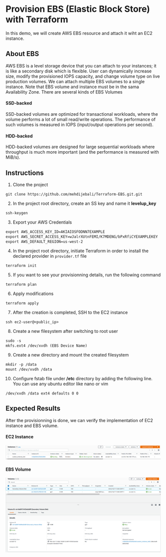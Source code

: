 # Provision EBS (Elastic Block Store) with Terraform
In this demo, we will create AWS EBS resource and attach it wiht an EC2 instance.
## About EBS 
AWS EBS is a level storage device that you can attach to your instances; it is like a secondary disk which is flexible. User can dynamically increase size, modify the provisioned IOPS capacity, and change volume type on live production volumes. We can attach multiple EBS volumes to a single instance. Note that EBS volume and instance must be in the sama Availability Zone. 
There are several kinds of EBS Volumes
#### SSD-backed
SSD-backed volumes are optimized for transactional workloads, where the volume performs a lot of small read/write operations. The performance of such volumes is measured in IOPS (input/output operations per second).
#### HDD-backed
HDD-backed volumes are designed for large sequential workloads where throughput is much more important (and the performance is measured with MiB/s).
## Instructions
1. Clone the project 
```
git clone https://github.com/mehdijebali/Terraform-EBS.git.git
```
2. In the project root directory, create an SS key and name it **levelup_key**
```
ssh-keygen
``` 
3. Export your AWS Credentials
```
export AWS_ACCESS_KEY_ID=AKIAIOSFODNN7EXAMPLE
export AWS_SECRET_ACCESS_KEY=wJalrXUtnFEMI/K7MDENG/bPxRfiCYEXAMPLEKEY
export AWS_DEFAULT_REGION=us-west-2
```
4. In the project root directory, initiate Terraform in order to install the declared provider in `provider.tf` file
```
terraform init
```
5. If you want to see your provisionning details, run the following command
```
terraform plan
```
6. Apply modifications
```
terraform apply
```
7. After the creation is completed, SSH to the EC2 instance
```
ssh ec2-user@<public_ip>
```
8. Create a new filesystem after switching to root user
```
sudo -s
mkfs.ext4 /dev/xvdh (EBS Device Name)
```
9. Create a new directory and mount the created filesystem
```
mkdir -p /data
mount /dev/xvdh /data
```
10. Configure fstab file under **/etc** directory by adding the following line. You can use any ubuntu editor like nano or vim
```
/dev/xvdh /data ext4 defaults 0 0
```
## Expected Results
After the provisionning is done, we can verify the implementation of EC2 instance and EBS volume.
#### EC2 Instance
![](./Lab_Results/instance_ebs.png)
#### EBS Volume
![](./Lab_Results/2ndvol.png)